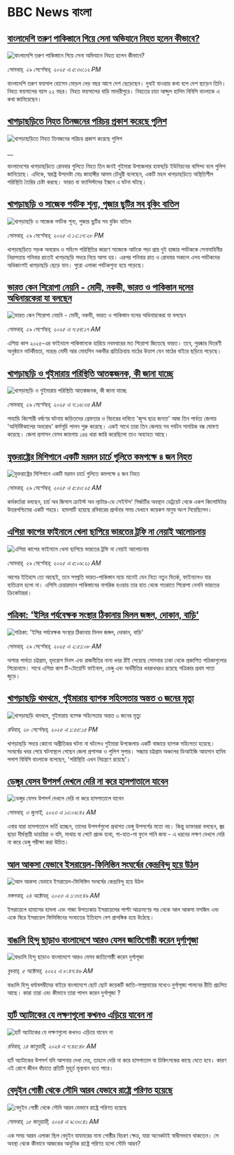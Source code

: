 # BBC News বাংলা## [বাংলাদেশি তরুণ পাকিস্তানে গিয়ে সেনা অভিযানে নিহত হলেন কীভাবে?   ](https://www.bbc.com/bengali/articles/c62ljgzvx6lo?at_medium=RSS&at_campaign=rss?at_campaign=githubrss)![বাংলাদেশি তরুণ পাকিস্তানে গিয়ে সেনা অভিযানে নিহত হলেন কীভাবে?   ](https://ichef.bbci.co.uk/ace/ws/240/cpsprodpb/0f69/live/fe7fc1b0-9d52-11f0-b508-4f432d3320c1.png)_সোমবার, ২৯ সেপ্টেম্বর, ২০২৫ এ ৫:৩০:১২ PM_বাংলাদেশি তরুণ ফয়সাল হোসেন মোড়ল দেড় বছর আগে দেশ ছেড়েছেন। দুবাই যাওয়ার কথা বলে দেশ ছাড়েন তিনি। নিহত ফয়সালের বয়স ২২ বছর। নিহত ফয়সালের বাড়ি মাদারীপুরে। নিহতের চাচা আব্দুল হালিম বিবিসি বাংলাকে এ কথা জানিয়েছেন।## [খাগড়াছড়িতে নিহত তিনজনের পরিচয় প্রকাশ করেছে পুলিশ](https://www.bbc.co.uk/bengali/live/c04qx702pz5t?at_medium=RSS&at_campaign=rss?at_campaign=githubrss)![খাগড়াছড়িতে নিহত তিনজনের পরিচয় প্রকাশ করেছে পুলিশ](https://ichef.bbci.co.uk/ace/standard/240/cpsprodpb/5619/live/26aa3560-9d32-11f0-82af-53ec555e619b.jpg)__বাংলাদেশের খাগড়াছড়িতে রোববার গুলিতে নিহত তিন জনই গুইমারা উপজেলার হাফছড়ি ইউনিয়নের বাসিন্দা বলে পুলিশ জানিয়েছে। এদিকে, স্বরাষ্ট্র উপদেষ্টা মোঃ জাহাঙ্গীর আলম চৌধুরী বলেছেন, একটি মহল খাগড়াছড়িতে অস্থিতিশীল পরিস্থিতি তৈরির চেষ্টা করছে। ভারত বা ফ্যাসিস্টদের ইন্ধনে এ ঘটনা ঘটছে।## [খাগড়াছড়ি ও সাজেক পর্যটক শূন্য, পুজার ছুটির সব বুকিং বাতিল](https://www.bbc.com/bengali/articles/cy9n1lg1e4qo?at_medium=RSS&at_campaign=rss?at_campaign=githubrss)![খাগড়াছড়ি ও সাজেক পর্যটক শূন্য, পুজার ছুটির সব বুকিং বাতিল](https://ichef.bbci.co.uk/ace/ws/240/cpsprodpb/4316/live/e3ea8240-9d1b-11f0-92db-77261a15b9d2.jpg)_সোমবার, ২৯ সেপ্টেম্বর, ২০২৫ এ ১২:১৭:২৮ PM_খাগড়াছড়িতে সড়ক অবরোধ ও সহিংস পরিস্থিতির কারণে সাজেকে আটকে পড়া প্রায় দুই হাজার পর্যটককে সেনাবাহিনীর নিরাপত্তায় শনিবার রাতেই খাগড়াছড়ি সদরে নিয়ে আসা হয়। এরপর শনিবার রাত ও রোববার সকালে এসব পর্যটকদের অধিকাংশই খাগড়াছড়ি ছেড়ে যান। পুরো এলাকা পর্যটকশুন্য হয়ে পড়েছে।## [ভারত কেন শিরোপা নেয়নি - মোদী, নকভী, ভারত ও পাকিস্তান দলের অধিনায়কেরা যা বলছেন](https://www.bbc.com/bengali/articles/c5ye8rpengdo?at_medium=RSS&at_campaign=rss?at_campaign=githubrss)![ভারত কেন শিরোপা নেয়নি - মোদী, নকভী, ভারত ও পাকিস্তান দলের অধিনায়কেরা যা বলছেন](https://ichef.bbci.co.uk/ace/ws/240/cpsprodpb/a720/live/8fa3a830-9d05-11f0-a8fe-677b0b0b2d56.jpg)_সোমবার, ২৯ সেপ্টেম্বর, ২০২৫ এ ৭:৫৪:১৭ AM_এশিয়া কাপ ২০২৫-এর ফাইনালে পাকিস্তানকে হারিয়ে নবমবারের মত শিরোপা জিতেছে ভারত। তবে, পুরষ্কার বিতরণী অনুষ্ঠানে নাটকীয়তা, নরেন্দ্র মোদী আর মোহসিন নকভীর প্রতিক্রিয়ায় মাঠের উত্তাপ যেন মাঠের বাইরে ছড়িয়ে পড়েছে।## [খাগড়াছড়ি ও গুইমারায় পরিস্থিতি আতঙ্কজনক, কী জানা যাচ্ছে](https://www.bbc.com/bengali/articles/ckgyevl0ynro?at_medium=RSS&at_campaign=rss?at_campaign=githubrss)![খাগড়াছড়ি ও গুইমারায় পরিস্থিতি আতঙ্কজনক, কী জানা যাচ্ছে](https://ichef.bbci.co.uk/ace/ws/240/cpsprodpb/f9a8/live/b9b92430-9cfe-11f0-b741-177e3e2c2fc7.jpg)_সোমবার, ২৯ সেপ্টেম্বর, ২০২৫ এ ৭:১৬:৩৫ AM_পাহাড়ি কিশোরী ধর্ষণের ঘটনায় জড়িতদের গ্রেফতার ও বিচারের দাবিতে 'জুম্ম ছাত্র জনতা' আজ তিন পার্বত্য জেলায় 'অনির্দিষ্টকালের অবরোধ' কর্মসূচি পালন শুরু করেছে। একই সাথে তারা তিন জেলায় সব পর্যটন সাময়িক বন্ধ ঘোষণা করেছে।  জেলা প্রশাসন যেসব জায়গায় ১৪৪ ধারা জারি করেছিলো তাও অব্যাহত আছে।## [যুক্তরাষ্ট্রের মিশিগানে একটি মরমন চার্চে  গুলিতে কমপক্ষে ৪ জন নিহত](https://www.bbc.com/bengali/articles/c203d7wnvy7o?at_medium=RSS&at_campaign=rss?at_campaign=githubrss)![যুক্তরাষ্ট্রের মিশিগানে একটি মরমন চার্চে  গুলিতে কমপক্ষে ৪ জন নিহত](https://ichef.bbci.co.uk/ace/ws/240/cpsprodpb/9975/live/13fd8690-9cf8-11f0-823c-750ba6a52b27.jpg)_সোমবার, ২৯ সেপ্টেম্বর, ২০২৫ এ ৫:৫০:২৫ AM_কর্মকর্তারা বলছেন, চার্চ অব জিসাস ক্রাইস্ট অব ল্যাটার-ডে সেইন্টস' গির্জাটির অবস্থান ডেট্রয়েট থেকে একশ কিলোমিটার উত্তরপশ্চিমের একটি শহরে। হামলাটি হয়েছে রবিবারের প্রার্থনার সময় যেখানে কয়েকশ মানুষ অংশ নিয়েছিলেন।## [এশিয়া কাপের ফাইনালে খেলা ছাপিয়ে ভারতের ট্রফি না নেয়াই আলােচনায়](https://www.bbc.com/bengali/articles/cder4e5r5pko?at_medium=RSS&at_campaign=rss?at_campaign=githubrss)![এশিয়া কাপের ফাইনালে খেলা ছাপিয়ে ভারতের ট্রফি না নেয়াই আলােচনায়](https://ichef.bbci.co.uk/ace/ws/240/cpsprodpb/1cb4/live/d9caa010-9cee-11f0-a92f-476b76416d00.jpg)_সোমবার, ২৯ সেপ্টেম্বর, ২০২৫ এ ৫:০৯:২১ AM_আগের ইতিহাস তো আছেই, তবে সম্প্রতি ভারত-পাকিস্তান ম্যাচ মানেই যেন নিত্য নতুন বিতর্ক, ফাইনালেও যার ব্যতিক্রম হলো না। এসিসি চেয়ারম্যান পাকিস্তানের নাগরিক হওয়ায় তার হাত থেকে গতরাতে শিরোপা নেননি ভারতের ক্রিকেটাররা।## [পত্রিকা: 'ইসির পর্যবেক্ষক সংস্থার ঠিকানায় মিলল জঙ্গল, দোকান, বাড়ি'](https://www.bbc.com/bengali/articles/c24r8p96njmo?at_medium=RSS&at_campaign=rss?at_campaign=githubrss)![পত্রিকা: 'ইসির পর্যবেক্ষক সংস্থার ঠিকানায় মিলল জঙ্গল, দোকান, বাড়ি'](https://ichef.bbci.co.uk/ace/ws/240/cpsprodpb/3617/live/0649aa60-9cda-11f0-b741-177e3e2c2fc7.jpg)_সোমবার, ২৯ সেপ্টেম্বর, ২০২৫ এ ২:৫১:০৮ AM_অশান্ত পার্বত্য চট্টগ্রাম, হৃদরোগ দিবস এবং রাজনীতির নানা খবর ঠাঁই পেয়েছে সোমবার ঢাকা থেকে প্রকাশিত পত্রিকাগুলোর শিরোনামে। সাথে এশিয়া কাপ টি-টোয়েন্টি ফাইনাল, ডেঙ্গু এবং অর্থনীতির খবরাখবরও রয়েছে পত্রিকার প্রথম পাতা জুড়ে।## [খাগড়াছড়ি থমথমে, গুইমারায় ব্যাপক সহিংসতায় অন্তত ৩ জনের মৃত্যু ](https://www.bbc.com/bengali/articles/crl54157lrro?at_medium=RSS&at_campaign=rss?at_campaign=githubrss)![খাগড়াছড়ি থমথমে, গুইমারায় ব্যাপক সহিংসতায় অন্তত ৩ জনের মৃত্যু ](https://ichef.bbci.co.uk/ace/ws/240/cpsprodpb/beac/live/e9d31480-9c65-11f0-928c-71dbb8619e94.jpg)_রবিবার, ২৮ সেপ্টেম্বর, ২০২৫ এ ১:৫৫:১৫ PM_খাগড়াছড়ি সদরে কোনো অপ্রীতিকর ঘটনা না ঘটলেও গুইমারা উপজেলায় একটি বাজারে ব্যাপক  সহিংসতা হয়েছে। সংঘর্ষের খবর পেয়ে ঘটনাস্থলে গেছেন জেলা প্রশাসক ও পুলিশ সুপার। সন্ধ্যায় চট্টগ্রাম অঞ্চলের ডিআইজি আহসান হাবিব পলাশ বিবিসি বাংলাকে বলেছেন, 'পরিস্থিতি এখন নিয়ন্ত্রণে রয়েছে'।## [ডেঙ্গুর যেসব উপসর্গ দেখলে দেরি না করে হাসপাতালে যাবেন](https://www.bbc.com/bengali/articles/c72xp58p435o?at_medium=RSS&at_campaign=rss?at_campaign=githubrss)![ডেঙ্গুর যেসব উপসর্গ দেখলে দেরি না করে হাসপাতালে যাবেন](https://ichef.bbci.co.uk/ace/ws/240/cpsprodpb/55de/live/89449250-1973-11ee-a5ed-f9fe36f3a415.jpg)_সোমবার, ৩ জুলাই, ২০২৩ এ ১০:০৬:৪২ AM_এবার যারা হাসপাতালে ভর্তি হচ্ছেন, তাদের উপসর্গগুলো  প্রথাগত ডেঙ্গু উপসর্গের মতো নয়। কিন্তু ডাক্তাররা বলছেন, জ্বর ছাড়া দীর্ঘস্থায়ী ডায়রিয়া ও বমি, মাথায় বা পেটে প্রচন্ড ব্যথা, গা-হাত-পা ফুলে পানি জমা - এ ধরনের লক্ষণ দেখলে দেরি না করে ডেঙ্গু পরীক্ষা করা উচিত।## [আল আকসা যেভাবে ইসরায়েল-ফিলিস্তিন সংঘর্ষের কেন্দ্রবিন্দু হয়ে উঠল](https://www.bbc.com/bengali/articles/cw9v2vr7jdpo?at_medium=RSS&at_campaign=rss?at_campaign=githubrss)![আল আকসা যেভাবে ইসরায়েল-ফিলিস্তিন সংঘর্ষের কেন্দ্রবিন্দু হয়ে উঠল](https://ichef.bbci.co.uk/ace/ws/240/cpsprodpb/29c7/live/de7fe310-71b0-11ee-b315-7d1db3f558c6.jpg)_মঙ্গলবার, ২৪ অক্টোবর, ২০২৩ এ ১:৩৩:৪৯ AM_ইসরায়েলে হামাসের হামলা এবং গাজা উপত্যকায় ইসরায়েলের পাল্টা আক্রমণের পর থেকে আল আকসা মসজিদ এবং একে ঘিরে ইসরায়েল ফিলিস্তিনের সংঘাতের ইতিহাস বেশ প্রাসঙ্গিক হয়ে উঠেছে।## [বাঙালি হিন্দু ছাড়াও বাংলাদেশে আরও যেসব জাতিগোষ্ঠী করেন দুর্গাপূজা](https://www.bbc.com/bengali/news-63121153?at_medium=RSS&at_campaign=rss?at_campaign=githubrss)![বাঙালি হিন্দু ছাড়াও বাংলাদেশে আরও যেসব জাতিগোষ্ঠী করেন দুর্গাপূজা](https://ichef.bbci.co.uk/ace/standard/240/cpsprodpb/85EF/production/_126978243_tripura.jpg)_বুধবার, ৫ অক্টোবর, ২০২২ এ ৮:৪৭:৪৬ AM_বাঙালি হিন্দু ধর্মাবলম্বীদের বাইরে বাংলাদেশে ছোট ছোট কয়েকটি জাতি-সম্প্রদায়ের মধ্যেও দুর্গাপূজা পালনের রীতি প্রচলিত আছে। কারা তারা এবং কীভাবে তারা পালন করেন দুর্গাপূজা ?## [হার্ট অ্যাটাকের যে লক্ষণগুলো কখনও এড়িয়ে যাবেন না](https://www.bbc.com/bengali/articles/c72yqzd5q1jo?at_medium=RSS&at_campaign=rss?at_campaign=githubrss)![হার্ট অ্যাটাকের যে লক্ষণগুলো কখনও এড়িয়ে যাবেন না](https://ichef.bbci.co.uk/ace/ws/240/cpsprodpb/d550/live/00b4c4d0-a31d-11ee-a161-25dd32717e28.jpg)_রবিবার, ১৪ জানুয়ারী, ২০২৪ এ ৭:৪৫:৪৮ AM_হার্ট অ্যাটাকের উপসর্গ যদি আপনার দেখা দেয়, তাহলে দেরি না করে হাসপাতাল বা চিকিৎসকের কাছে যেতে হবে। কারণ এই রোগে জীবন বাঁচাতে প্রতিটি মুহূর্ত মূল্যবান হতে পারে।## [বেদুইন গোষ্ঠী থেকে সৌদি আরব যেভাবে রাষ্ট্রে পরিণত হয়েছে](https://www.bbc.com/bengali/articles/cv245k80eyyo?at_medium=RSS&at_campaign=rss?at_campaign=githubrss)![বেদুইন গোষ্ঠী থেকে সৌদি আরব যেভাবে রাষ্ট্রে পরিণত হয়েছে](https://ichef.bbci.co.uk/ace/ws/240/cpsprodpb/a416/live/85d0e1a0-a226-11ee-bfd7-bb32476b6a5c.jpg)_সোমবার, ১৫ জানুয়ারী, ২০২৪ এ ৯:৩০:৪১ AM_এক সময় আরব এলাকা ছিল বেদুইন যাযাবরের নানা গোষ্ঠীর বিচরণ ক্ষেত্র, যারা অনেকটাই স্বাধীনভাবে থাকতেন। সে অবস্থা থেকে কীভাবে আজকের আধুনিক রাষ্ট্রে পরিণত হলো সৌদি আরব?